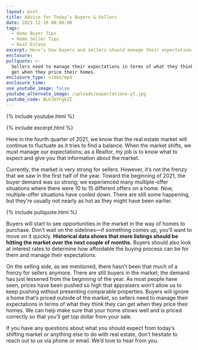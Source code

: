 ```yaml
---
layout: post
title: Advice for Today’s Buyers & Sellers
date: 2021-12-10 00:00:00
tags:
  - Home Buyer Tips
  - Home Seller Tips
  - Real Estate
excerpt: Here’s how buyers and sellers should manage their expectations in this market.
enclosure:
pullquote: >-
  Sellers need to manage their expectations in terms of what they think they can
  get when they price their homes.
enclosure_type: video/mp4
enclosure_time:
use_youtube_image: false
youtube_alternate_image: /uploads/expectations-yt.jpg
youtube_code: BL6JmYFgkZI
---
```

{% include youtube.html %}

{% include excerpt.html %}

Here in the fourth quarter of 2021, we know that the real estate market will continue to fluctuate as it tries to find a balance. When the market shifts, we must manage our expectations; as a Realtor, my job is to know what to expect and give you that information about the market.

Currently, the market is very strong for sellers. However, it’s not the frenzy that we saw in the first half of the year. Toward the beginning of 2021, the buyer demand was so strong; we experienced many multiple-offer situations where there were 10 to 15 different offers on a home. Now, multiple-offer situations have cooled down. There are still some happening, but they’re usually not nearly as hot as they might have been earlier.

{% include pullquote.html %}

Buyers will start to see opportunities in the market in the way of homes to purchase. Don’t wait on the sidelines—if something comes up, you’ll want to move on it quickly. **Historical data shows that more listings should be hitting the market over the next couple of months.** Buyers should also look at interest rates to determine how affordable the buying process can be for them and manage their expectations.

On the selling side, as we mentioned, there hasn’t been that much of a frenzy for sellers anymore. There are still buyers in the market; the demand has just lessened from the beginning of the year. As most people have seen, prices have been pushed so high that appraisers won’t allow us to keep pushing without presenting comparable properties. Buyers will ignore a home that’s priced outside of the market, so sellers need to manage their expectations in terms of what they think they can get when they price their homes. We can help make sure that your home shows well and is priced correctly so that you’ll get top dollar from your sale.

If you have any questions about what you should expect from today’s shifting market or anything else to do with real estate, don’t hesitate to reach out to us via phone or email. We’d love to hear from you.

